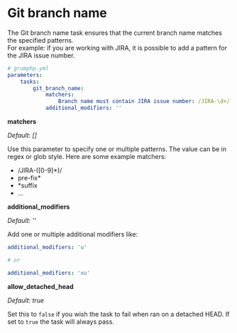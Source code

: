 # Git branch name

The Git branch name task ensures that the current branch name matches the specified patterns.  
For example: if you are working with JIRA, it is possible to add a pattern for the JIRA issue number.

```yaml
# grumphp.yml
parameters:
    tasks:
        git_branch_name:
            matchers:
                Branch name must contain JIRA issue number: /JIRA-\d+/
            additional_modifiers: ''
```

**matchers**

*Default: []*

Use this parameter to specify one or multiple patterns. The value can be in regex or glob style.
Here are some example matchers:

- /JIRA-([0-9]*)/
- pre-fix*
- *suffix
- ...

**additional_modifiers**

*Default: ''*

Add one or multiple additional modifiers like:

```yaml
additional_modifiers: 'u'

# or

additional_modifiers: 'xu'
```

**allow_detached_head**

*Default: true*

Set this to `false` if you wish the task to fail when ran on a detached HEAD. If set to `true` the task will always pass.
